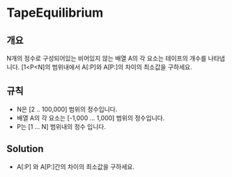 TapeEquilibrium
===
## 개요
N개의 정수로 구성되어있는 비어있지 않는 배열 A의 각 요소는 테이프의 개수를 나타냅니다. [1<P<N]의 범위내에서 A[:P]와 A[P:]의 차이의 최소값을 구하세요.
## 규칙
+ N은 [2 .. 100,000] 범위의 정수입니다.
+ 배열 A의 각 요소는 [-1,000 ... 1,000] 범위의 정수입니다.
+ P는 [1 ... N] 범위내의 정수 입니다.
## Solution
+ A[:P] 와 A[P:]간의 차이의 최소값을 구하세요.
